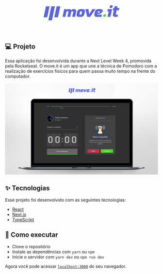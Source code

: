 <h1 align="center">
  <img alt="move.it" title="move.it" src=".github/logo.png" />
</h1>

<br>

## 💻 Projeto

Essa aplicação foi desenvolvida durante a Next Level Week 4, promovida pela Rocketseat. O move.it é um app que une a técnica de Pomodoro com a realização de exercícios físicos para quem passa muito tempo na frente do computador.

<p align="center">
  <img alt="move.it"  src=".github/screenshot.jpg" />
</p>

## ✨ Tecnologias

Esse projeto foi desenvolvido com as seguintes tecnologias:

- [React](https://reactjs.org)
- [Next.js](https://nextjs.org/)
- [TypeScript](https://www.typescriptlang.org/)

## 🚀 Como executar

- Clone o repositório
- Instale as dependências com `yarn` ou `npm`
- Inicie o servidor com `yarn dev` ou `npm run dev`

Agora você pode acessar [`localhost:3000`](http://localhost:3000) do seu navegador.